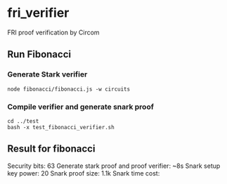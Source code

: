 # fri_verifier
FRI proof verification by Circom


## Run Fibonacci
### Generate Stark verifier

```
node fibonacci/fibonacci.js -w circuits
```

### Compile verifier and generate snark proof
```
cd ../test
bash -x test_fibonacci_verifier.sh
```

## Result for fibonacci

Security bits: 63
Generate stark proof and proof verifier: ~8s
Snark setup key power: 20
Snark proof size: 1.1k
Snark time cost: 
